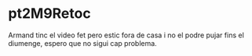# pt2M9Retoc

Armand tinc el video fet pero estic fora de casa i no el podre pujar fins el diumenge, espero que no sigui cap problema.